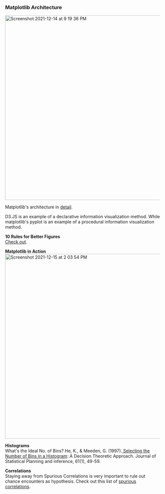 ### Matplotlib Architecture ###
  
<img width="600" alt="Screenshot 2021-12-14 at 9 19 36 PM" src="https://user-images.githubusercontent.com/61674750/146032283-9ede013c-b623-4357-8d29-dc00f3dcd9ef.png">  
  
  
Matplotlib's architecture in [detail](http://www.aosabook.org/en/matplotlib.html).  
    
D3.JS is an example of a declarative information visualization method. While matplotlib's pyplot is an example of a procedural information visualization method.  

**10 Rules for Better Figures**  
[Check out](https://journals.plos.org/ploscompbiol/article?id=10.1371/journal.pcbi.1003833).  
  
  
**Matplotlib in Action**    
<img width="600" alt="Screenshot 2021-12-15 at 2 03 54 PM" src="https://user-images.githubusercontent.com/61674750/146151656-bc960ab1-47f7-439d-b18a-1b0242a1dba6.png">
  
**Histograms**  
What's the Ideal No. of Bins? 
He, K., & Meeden, G. (1997).[ Selecting the Number of Bins in a Histogram](http://users.stat.umn.edu/~gmeeden/papers/hist.pdf): A Decision Theoretic Approach. Journal of Statistical Planning and inference, 61(1), 49-59.  

**Correlations**  
Staying away from Spurious Correlations is very important to rule out chance encounters as hypothesis.
Check out this list of [spurious correlations](http://www.tylervigen.com/spurious-correlations).

